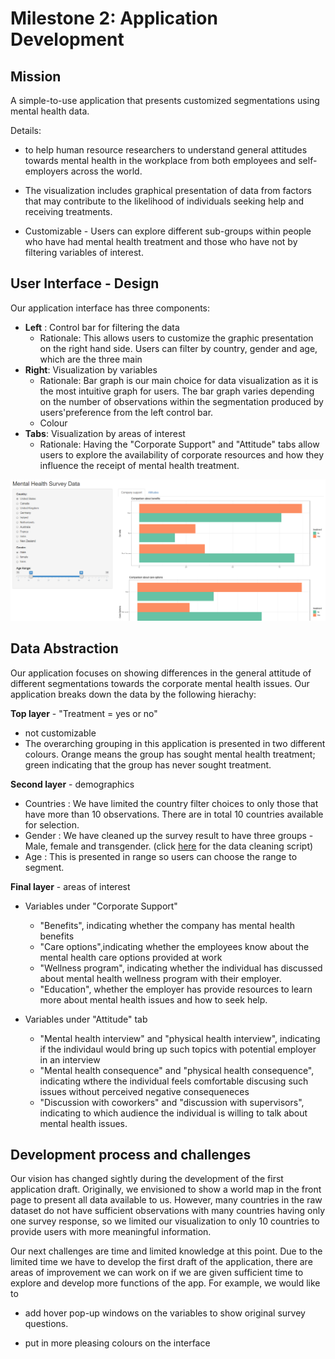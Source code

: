 # Milestone 2: Application Development


## Mission

A simple-to-use application that presents customized segmentations using mental health data.

Details:

- to help human resource researchers to understand general attitudes towards mental health in the workplace from both employees and self-employers across the world. 

- The visualization includes graphical presentation of data from factors that may contribute to the likelihood of individuals seeking help and receiving treatments. 

- Customizable - Users can explore different sub-groups within people who have had mental health treatment and those who have not by filtering variables of interest.

## User Interface - Design

Our application interface has three components:

 - **Left** : Control bar for filtering the data
     - Rationale: This allows users to customize the graphic presentation on the right hand side. Users can filter by country, gender and age, which are the three main 
 - **Right**: Visualization by variables
     - Rationale: Bar graph is our main choice for data visualization as it is the most intuitive graph for users. The bar graph varies depending on the number of observations within the segmentation produced by users'preference from the left control bar.
     - Colour
 - **Tabs**: Visualization by areas of interest
     - Rationale: Having the "Corporate Support" and "Attitude" tabs allow users to explore the availability of corporate resources and how they influence the receipt of mental health treatment.

![](../img/screenshot.PNG)

## Data Abstraction 

Our application focuses on showing differences in the general attitude of different segmentations towards the corporate mental health issues. Our application breaks down the data by the following hierachy:

**Top layer**  - "Treatment = yes or no"
   - not customizable
   - The overarching grouping in this application is presented in two different colours. Orange means the group has sought mental health treatment; green indicating that the group has never sought treatment.

**Second layer** - demographics
 - Countries :
     We have limited the country filter choices to only those that have more than 10 observations. There are in total 10 countries available for selection.
 - Gender :
    We have cleaned up the survey result to have three groups - Male, female and transgender. (click [here](https://github.com/UBC-MDS/DSCI_532_Mental-health-survey-Tech/blob/master/src/tidy_data.R) for the data cleaning script)
 - Age :
    This is presented in range so users can choose the range to segment.

 **Final layer** - areas of interest

- Variables under "Corporate Support" 
    - "Benefits", indicating whether the company has mental health benefits
    - "Care options",indicating whether the employees know about the mental health care options provided at work
    - "Wellness program", indicating whether the individual has discussed about mental health wellness program with their employer.
    - "Education", whether the employer has provide resources to learn more about mental health issues and how to seek help.
  
- Variables under "Attitude" tab
    - "Mental health interview" and "physical health interview", indicating if the individaul would bring up such topics with potential employer in an interview
    - "Mental health consequence" and "physical health consequence", indicating wthere the individual feels comfortable discusing such issues without perceived negative consequeneces
    - "Discussion with coworkers" and "discussion with supervisors", indicating to which audience the individual is willing to talk about mental health issues.

## Development process and challenges

Our vision has changed sightly during the development of the first application draft. Originally, we envisioned to show a world map in the front page to present all data available to us. However, many countries in the raw dataset do not have sufficient observations with many countries having only one survey response, so we limited our visualization to only 10 countries to provide users with more meaningful information.

Our next challenges are time and limited knowledge at this point. Due to the limited time we have to develop the first draft of the application, there are areas of improvement we can work on if we are given sufficient time to explore and develop more functions of the app. For example, we would like to 

   - add hover pop-up windows on the variables to show original survey questions.
    
   - put in more pleasing colours on the interface
   